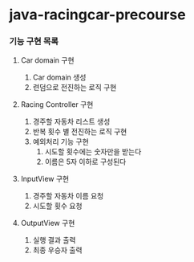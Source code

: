 # java-racingcar-precourse

### 기능 구현 목록

1. Car domain 구현
   1. Car domain 생성
   2. 련덤으로 전진하는 로직 구현


2. Racing Controller 구현
   1. 경주할 자동차 리스트 생성
   2. 반복 횟수 별 전진하는 로직 구현
   4. 예외처리 기능 구현
      1. 시도할 횟수에는 숫자만을 받는다
      2. 이름은 5자 이하로 구성된다

    
3. InputView 구현
   1. 경주할 자동차 이름 요청
   2. 시도할 횟수 요청


4. OutputView 구현
   1. 실행 결과 출력
   2. 최종 우승자 출력
